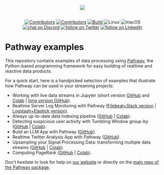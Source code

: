 <div align="center">
  <img src="https://pathway.com/logo-light.svg" /><br /><br />
</div>
<p align="center">
    <a href="https://github.com/pathwaycom/pathway-examples/blob/main/LICENSE">
        <img src="https://img.shields.io/github/license/pathwaycom/pathway-examples?style=plastic" alt="Contributors"/></a>
    <a href="https://github.com/pathwaycom/pathway-examples/graphs/contributors">
        <img src="https://img.shields.io/github/contributors/pathwaycom/pathway-examples?style=plastic" alt="Contributors"/></a>
    <a href="https://github.com/pathwaycom/pathway-examples/actions/workflows/install_package.yml">
        <img src="https://img.shields.io/github/actions/workflow/status/pathwaycom/pathway-examples/install_package.yml?style=plastic" alt="Build" /></a> 
        <img src="https://img.shields.io/badge/OS-Linux-green" alt="Linux"/>
        <img src="https://img.shields.io/badge/OS-macOS-green" alt="macOS"/>
      <br>
    <a href="https://discord.gg/pathway">
        <img src="https://img.shields.io/discord/1042405378304004156?logo=discord"
            alt="chat on Discord"></a>
    <a href="https://twitter.com/intent/follow?screen_name=pathway_com">
        <img src="https://img.shields.io/twitter/follow/pathway_com?style=social&logo=twitter"
            alt="follow on Twitter"></a>
  <a href="https://linkedin.com/company/pathway">
        <img src="https://img.shields.io/badge/pathway-0077B5?style=social&logo=linkedin" alt="follow on LinkedIn"></a>
</p>

# Pathway examples

This repository contains examples of data processing using [Pathway](https://pathway.com/developers/documentation/introduction/welcome), the Python-based programming framework for easy building of realtime and reactive data products.

For a quick start, here is a handpicked selection of examples that illustrate how Pathway can be used in your streaming projects:
- Working with live data streams in Jupyter (short version [GitHub](https://github.com/pathwaycom/pathway-examples/blob/main/showcases/live-data-jupyter.ipynb) and [Colab](https://colab.research.google.com/github/pathwaycom/pathway-examples/blob/main/showcases/live-data-jupyter.ipynb) | [long version GitHub](https://github.com/pathwaycom/pathway-examples/tree/main/documentation/from_jupyter_to_deploy)).
- Realtime Server Log Monitoring with Pathway ([Filebeat+Slack version](https://github.com/pathwaycom/pathway-examples/tree/main/examples/realtime-log-monitoring/filebeat-pathway-slack) | [Logstash+Elastick version](https://github.com/pathwaycom/pathway-examples/tree/main/examples/realtime-log-monitoring/logstash-pathway-elastic)).
- Always up-to-date data indexing pipeline ([GitHub](https://github.com/pathwaycom/pathway-examples/blob/main/showcases/live_vector_indexing_pipeline.ipynb) | [Colab](https://colab.research.google.com/github/pathwaycom/pathway-examples/blob/main/showcases/live_vector_indexing_pipeline.ipynb)).
- Detecting suspicious user activity with Tumbling Window group-by ([GitHub](https://github.com/pathwaycom/pathway-examples/blob/main/tutorials/suspicious_user_activity.ipynb) | [Colab](https://colab.research.google.com/github/pathwaycom/pathway-examples/blob/main/tutorials/suspicious_user_activity.ipynb)).
- Build an LLM App with Pathway ([GitHub](https://github.com/pathwaycom/llm-app/tree/main)).
- Realtime Twitter Analysis App with Pathway ([GitHub](https://github.com/pathwaycom/pathway-examples/tree/main/showcases/twitter)).
- Upsampling your Signal Processing Data: transforming multiple data streams ([GitHub](https://github.com/pathwaycom/pathway-examples/blob/main/tutorials/upsampling.ipynb) | [Colab](https://colab.research.google.com/github/pathwaycom/pathway-examples/blob/main/tutorials/upsampling.ipynb)).
- Computing PageRank ([GitHub](https://github.com/pathwaycom/pathway-examples/blob/main/tutorials/pagerank.ipynb) | [Colab](https://colab.research.google.com/github/pathwaycom/pathway-examples/blob/main/tutorials/pagerank.ipynb)).

Don't hesitate to look for help on [our website](pathway.com/developers/user-guide/development/get-help/) or directly on the [main repo of the Pathway package](https://github.com/pathwaycom/pathway).